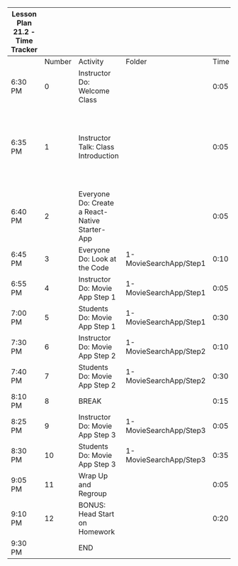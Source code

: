 | Lesson Plan 21.2 - Time Tracker |        |                                                |                        |      |          |     |                                                                                 |
| ------------------------------- | ------ | ---------------------------------------------- | ---------------------- | ---- | -------- | --- | ------------------------------------------------------------------------------- |
|                                 | Number | Activity                                       | Folder                 | Time | Value    |     | Notes                                                                           |
| 6:30 PM                         | 0      | Instructor Do: Welcome Class                   |                        | 0:05 |          |     | High or Critical Activities:                                                    |
| 6:35 PM                         | 1      | Instructor Talk: Class Introduction            |                        | 0:05 |          |     | Are worth spending extra moments on in class and/or may be pivotal to homework. |
| 6:40 PM                         | 2      | Everyone Do: Create a React-Native Starter-App |                        | 0:05 |          |     |                                                                                 |
| 6:45 PM                         | 3      | Everyone Do: Look at the Code                  | 1-MovieSearchApp/Step1 | 0:10 | HIGH     |     |                                                                                 |
| 6:55 PM                         | 4      | Instructor Do: Movie App Step 1                | 1-MovieSearchApp/Step1 | 0:05 | HIGH     |     |                                                                                 |
| 7:00 PM                         | 5      | Students Do: Movie App Step 1                  | 1-MovieSearchApp/Step1 | 0:30 | HIGH     |     |                                                                                 |
| 7:30 PM                         | 6      | Instructor Do: Movie App Step 2                | 1-MovieSearchApp/Step2 | 0:10 | CRITICAL |     |                                                                                 |
| 7:40 PM                         | 7      | Students Do: Movie App Step 2                  | 1-MovieSearchApp/Step2 | 0:30 | CRITICAL |     |                                                                                 |
| 8:10 PM                         | 8      | BREAK                                          |                        | 0:15 |          |     |                                                                                 |
| 8:25 PM                         | 9      | Instructor Do: Movie App Step 3                | 1-MovieSearchApp/Step3 | 0:05 | CRITICAL |     |                                                                                 |
| 8:30 PM                         | 10     | Students Do: Movie App Step 3                  | 1-MovieSearchApp/Step3 | 0:35 | CRITICAL |     |                                                                                 |
| 9:05 PM                         | 11     | Wrap Up and Regroup                            |                        | 0:05 |          |     |                                                                                 |
| 9:10 PM                         | 12     | BONUS: Head Start on Homework                  |                        | 0:20 |          |     |                                                                                 |
| 9:30 PM                         |        | END                                            |                        |      |          |     |                                                                                 |
